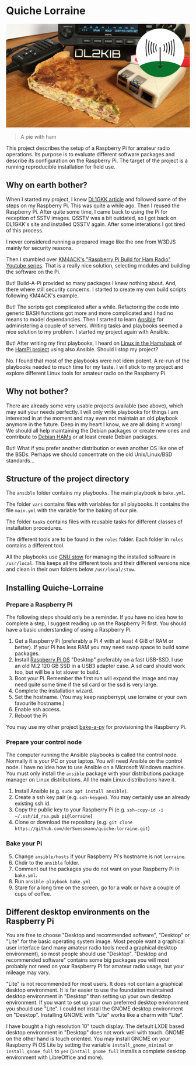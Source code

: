 # Quiche Lorraine

![preview picture](preview.jpg)

> A pie with ham 

This project describes the setup of a Raspberry Pi for amateur radio operations. Its purpose is to evaluate different software packages and describe its configuration on the Raspberry Pi. The target of the project is a running reproducible installation for field use.

## Why on earth bother?

When I started my project, I knew [DL1GKK article](https://dl1gkk.com/setup-raspberry-pi-for-ham-radio/) and followed some of the steps on my Raspberry Pi. This was quite a while ago. Then I reused the Raspberry Pi. After quite some time, I came back to using the Pi for reception of SSTV images. QSSTV was a bit outdated, so I got back on DL1GKK's site and installed QSSTV again. After some interations I got tired of this process.

I never considered running a prepared image like the one from W3DJS mainly for security reasons.

Then I stumbled over [KM4ACK's "Raspberry Pi Build for Ham Radio" Youtube series](https://youtu.be/ZhnCvi54zwU). That is a really nice solution, selecting modules and building the software on the Pi.

But! Build-A-Pi provided so many packages I knew nothing about. And, there where still security concerns. I started to create my own build scripts following KM4ACK's example.

But! The scripts got complicated after a while. Refactoring the code into generic BASH functions got more and more complicated and I had no means to model dependancies. Then I started to learn [Ansible](https://www.ansible.com/resources/get-started) for administering a couple of servers. Writing tasks and playbooks seemed a nice solution to my problem. I started my project again with Ansible.

But! After writing my first playbooks, I heard on [Linux in the Hamshack](https://lhspodcast.info/) of the [HamPi project](https://github.com/dslotter/HamPi) using also Ansible. Should I stop my project?

No. I found that most of the playbooks were not idem potent. A re-run of the playbooks needed to much time for my taste. I will stick to my project and explore different Linux tools for amateur radio on the Raspberry Pi.

## Why not bother?

There are already some very usable projects available (see above), which may suit your needs perfectly. I will only write playbooks for things I am interested in at the moment and may even not maintain an old playbook anymore in the future. Deep in my heart I know, we are all doing it wrong! We should all help maintaining the Debian packages or create new ones and contribute to [Debian HAMs](https://wiki.debian.org/DebianHams/) or at least create Debian packages.

But! What if you prefer another distribution or even another OS like one of the BSDs. Perhaps we should concentrate on the old Unix/Linux/BSD standards...

## Structure of the project directory

The `ansible` folder contains my playbooks. The main playbook is `bake.yml`. 

The folder `vars` contains files with variables for all playbooks. It contains the file `main.yml` with the variable for the baking of our pie.

The folder `tasks` contains files with reusable tasks for different classes of installation procedures.

The different tools are to be found in the `roles` folder. Each folder in `roles` contains a different tool.

All the playbooks use [GNU stow](https://www.gnu.org/software/stow/) for managing the installed software in `/usr/local`. This keeps all the different tools and their different versions nice and clean in their own folders below `/usr/local/stow`.

## Installing Quiche-Lorraine

### Prepare a Raspberry Pi

The following steps should only be a reminder. If you have no idea how to complete a step, I suggest reading up on the Raspberry Pi first. You should have a basic understanding of using a Raspberry Pi.

1. Get a Raspberry Pi (preferably a Pi 4 with at least 4 GiB of RAM or better). If your Pi has less RAM you may need swap space to build some packages.
2. Install [Raspberry Pi OS](https://www.raspberrypi.org/software/) "Desktop" preferably on a fast USB-SSD. I use an old M.2 120 GB SSD in a USB3 adapter case. A sd card should work too, but will be a lot slower to build.
3. Boot your Pi. Remember the first run will expand the image and may need quite some time if the sd card or the ssd is very large.
4. Complete the installation wizard.
5. Set the hostname. (You may keep raspberrypi, use lorraine or your own favourite hostname.)
6. Enable ssh access.
7. Reboot the Pi

You may use my other project [bake-a-py](https://github.com/derSuessmann/bake-a-py) for provisioning the Raspberry Pi.

### Prepare your control node

The computer running the Ansible playbooks is called the control node. Normally it is your PC or your laptop. You will need Ansible on the control node. I have no idea how to use Ansible on a Microsoft Windows machine. You must only install the `ansible` package with your distributions package manager on Linux distributions. All the main Linux distributions have it.

1. Install Ansible (e.g. `sudo apt install ansible`).
2. Create a ssh key pair (e.g. `ssh-keygen`). You may certainly use an already existing ssh id.
3. Copy the public key to your Raspberry Pi (e.g. `ssh-copy-id -i ~/.ssh/id_rsa.pub pi@lorraine`)
4. Clone or download the repository (e.g. `git clone https://github.com/derSuessmann/quiche-lorraine.git`)

### Bake your Pi

5. Change `ansible/hosts` if your Raspberry Pi's hostname is not `lorraine`.
6. Chdir to the `ansible` folder.
7. Comment out the packages you do not want on your Raspberry Pi in `bake.yml`.
8. Run `ansible-playbook bake.yml`
9. Stare for a long time on the screen, go for a walk or have a couple of cups of coffee.

## Different desktop environments on the Raspberry Pi

You are free to choose "Desktop and recommended software", "Desktop" or "Lite" for the basic operating system image. Most people want a graphical user interface (and many amateur radio tools need a graphical desktop environment), so most people should use "Desktop". "Desktop and recommended software" contains some big packages you will most probably not need on your Raspberry Pi for amateur radio usage, but your mileage may vary.

"Lite" is not recommended for most users. It does not contain a graphical desktop environment. It is far easier to use the foundation maintained desktop environment in "Desktop" than setting up your own desktop environment. If you want to set up your own preferred desktop environment you should use "Lite". I could not install the GNOME desktop environment on "Desktop". Installing GNOME with "Lite" works like a charm with "Lite".

I have bought a high resolution 10" touch display. The default LXDE based desktop environment in "Desktop" does not work well with touch. GNOME on the other hand is touch oriented. You may install GNOME on your Raspberry Pi OS Lite by setting the variable `install_gnome_minimal` or `install_gnome_full` to `yes` (`install_gnome_full` installs a complete desktop environment with LibreOffice and more).

